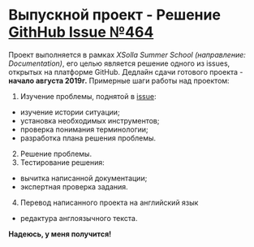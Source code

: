 # Выпускной проект - **Решение [GithHub Issue №464](https://github.com/clearlinux/clear-linux-documentation/issues/464)**
Проект выполняется в рамках _XSolla Summer School (направление: Documentation)_, его целью является решение одного из issues, открытых на платформе GitHub. Дедлайн сдачи готового проекта - **начало августа 2019г.** Примерные шаги работы над проектом:
1. Изучение проблемы, поднятой в [issue](https://github.com/clearlinux/clear-linux-documentation/issues/464):
+ изучение истории ситуации;
+ установка необходимых инструментов;
+ проверка понимания терминологии;
+ разработка плана решения проблемы.
2. Решение проблемы.
3. Тестирование решения:
+ вычитка написанной документации;
+ экспертная проверка задания.
4. Перевод написанного проекта на английский язык
+ редактура англоязычного текста.

**Надеюсь, у меня получится!**
